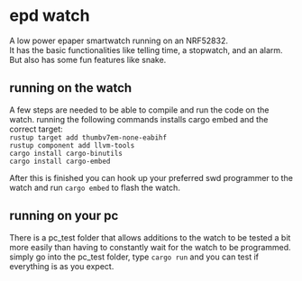 # epd watch
A low power epaper smartwatch running on an NRF52832.  
It has the basic functionalities like telling time, a stopwatch, and an alarm. But also has some fun features like snake.

## running on the watch
A few steps are needed to be able to compile and run the code on the watch. running the following commands installs cargo embed and the correct target:  
```rustup target add thumbv7em-none-eabihf```  
```rustup component add llvm-tools```  
```cargo install cargo-binutils```  
```cargo install cargo-embed```

After this is finished you can hook up your preferred swd programmer to the watch and run ```cargo embed``` to flash the watch. 

## running on your pc
There is a pc_test folder that allows additions to the watch to be tested a bit more easily than having to constantly wait for the watch to be programmed. simply go into the pc_test folder, type ```cargo run``` and you can test if everything is as you expect.